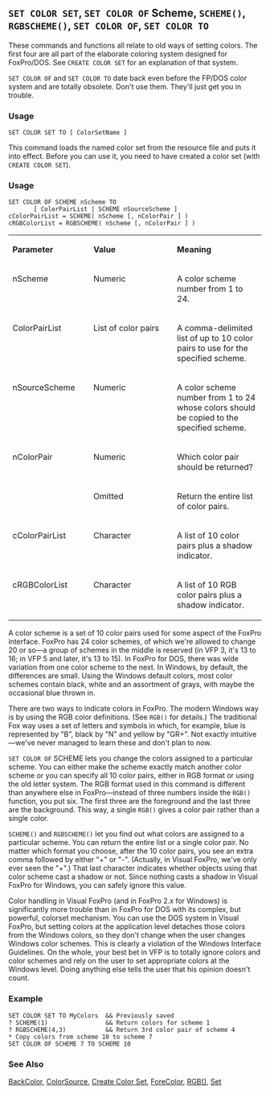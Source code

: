 ## `SET COLOR SET`, `SET COLOR OF` Scheme, `SCHEME()`, `RGBSCHEME()`, `SET COLOR OF`, `SET COLOR TO`

These commands and functions all relate to old ways of setting colors. The first four are all part of the elaborate coloring system designed for FoxPro/DOS. See `CREATE COLOR SET` for an explanation of that system.

`SET COLOR OF` and `SET COLOR TO` date back even before the FP/DOS color system and are totally obsolete. Don't use them. They'll just get you in trouble.

### Usage

```foxpro
SET COLOR SET TO [ ColorSetName ]
```

This command loads the named color set from the resource file and puts it into effect. Before you can use it, you need to have created a color set (with `CREATE COLOR SET`). 

### Usage

```foxpro
SET COLOR OF SCHEME nScheme TO
       [ ColorPairList | SCHEME nSourceScheme ]
cColorPairList = SCHEME( nScheme [, nColorPair ] )
cRGBColorList = RGBSCHEME( nScheme [, nColorPair ] )
```
<table>
<tr>
  <td width="32%" valign="top">
  <p><b>Parameter</b></p>
  </td>
  <td width="23%" valign="top">
  <p><b>Value</b></p>
  </td>
  <td width="45%" valign="top">
  <p><b>Meaning</b></p>
  </td>
 </tr>
<tr>
  <td width="32%" valign="top">
  <p>nScheme</p>
  </td>
  <td width="23%" valign="top">
  <p>Numeric</p>
  </td>
  <td width="45%" valign="top">
  <p>A color scheme number from 1 to 24.</p>
  </td>
 </tr>
<tr>
  <td width="32%" valign="top">
  <p>ColorPairList</p>
  </td>
  <td width="23%" valign="top">
  <p>List of color pairs</p>
  </td>
  <td width="45%" valign="top">
  <p>A comma-delimited list of up to 10 color pairs to use for the specified scheme.</p>
  </td>
 </tr>
<tr>
  <td width="32%" valign="top">
  <p>nSourceScheme</p>
  </td>
  <td width="23%" valign="top">
  <p>Numeric</p>
  </td>
  <td width="45%" valign="top">
  <p>A color scheme number from 1 to 24 whose colors should be copied to the specified scheme.</p>
  </td>
 </tr>
<tr>
  <td width="32%" rowspan="2" valign="top">
  <p>nColorPair</p>
  </td>
  <td width="23%" valign="top">
  <p>Numeric</p>
  </td>
  <td width="45%" valign="top">
  <p>Which color pair should be returned?</p>
  </td>
 </tr>
<tr>
  <td width="33%" valign="top">
  <p>Omitted</p>
  </td>
  <td width="67%" valign="top">
  <p>Return the entire list of color pairs.</p>
  </td>
 </tr>
<tr>
  <td width="32%" valign="top">
  <p>cColorPairList</p>
  </td>
  <td width="23%" valign="top">
  <p>Character</p>
  </td>
  <td width="45%" valign="top">
  <p>A list of 10 color pairs plus a shadow indicator.</p>
  </td>
 </tr>
<tr>
  <td width="32%" valign="top">
  <p>cRGBColorList</p>
  </td>
  <td width="23%" valign="top">
  <p>Character</p>
  </td>
  <td width="45%" valign="top">
  <p>A list of 10 RGB color pairs plus a shadow indicator.</p>
  </td>
 </tr>
</table>

A color scheme is a set of 10 color pairs used for some aspect of the FoxPro interface. FoxPro has 24 color schemes, of which we're allowed to change 20 or so&mdash;a group of schemes in the middle is reserved (in VFP 3, it's 13 to 16; in VFP 5 and later, it's 13 to 15). In FoxPro for DOS, there was wide variation from one color scheme to the next. In Windows, by default, the differences are small. Using the Windows default colors, most color schemes contain black, white and an assortment of grays, with maybe the occasional blue thrown in.

There are two ways to indicate colors in FoxPro. The modern Windows way is by using the RGB color definitions. (See `RGB()` for details.) The traditional Fox way uses a set of letters and symbols in which, for example, blue is represented by "B", black by "N" and yellow by "GR+". Not exactly intuitive&mdash;we've never managed to learn these and don't plan to now.

`SET COLOR OF` SCHEME lets you change the colors assigned to a particular scheme. You can either make the scheme exactly match another color scheme or you can specify all 10 color pairs, either in RGB format or using the old letter system. The RGB format used in this command is different than anywhere else in FoxPro&mdash;instead of three numbers inside the `RGB()` function, you put six. The first three are the foreground and the last three are the background. This way, a single `RGB()` gives a color pair rather than a single color.

`SCHEME()` and `RGBSCHEME()` let you find out what colors are assigned to a particular scheme. You can return the entire list or a single color pair. No matter which format you choose, after the 10 color pairs, you see an extra comma followed by either "+" or "-". (Actually, in Visual FoxPro, we've only ever seen the "+".)  That last character indicates whether objects using that color scheme cast a shadow or not. Since nothing casts a shadow in Visual FoxPro for Windows, you can safely ignore this value.

Color handling in Visual FoxPro (and in FoxPro 2.x for Windows) is significantly more trouble than in FoxPro for DOS with its complex, but powerful, colorset mechanism. You can use the DOS system in Visual FoxPro, but setting colors at the application level detaches those colors from the Windows colors, so they don't change when the user changes Windows color schemes. This is clearly a violation of the Windows Interface Guidelines. On the whole, your best bet in VFP is to totally ignore colors and color schemes and rely on the user to set appropriate colors at the Windows level. Doing anything else tells the user that his opinion doesn't count.

### Example

```foxpro
SET COLOR SET TO MyColors  && Previously saved
? SCHEME(1)                && Return colors for scheme 1
? RGBSCHEME(4,3)           && Return 3rd color pair of scheme 4
* Copy colors from scheme 10 to scheme 7
SET COLOR OF SCHEME 7 TO SCHEME 10
```
### See Also

[BackColor](s4g335.md), [ColorSource](s4g582.md), [Create Color Set](s4g106.md), [ForeColor](s4g335.md), [RGB()](s4g455.md), [Set](s4g126.md)